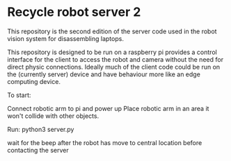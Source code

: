 # Recycle robot server 2
This repository is the second edition of the server code used in the robot vision system for disassembling laptops.

This repository is designed to be run on a raspberry pi provides a control interface for the client to access the robot and camera without the need for direct physic connections. Ideally much of the client code could be run on the (currently server) device and have behaviour more like an edge computing device.

To start:

Connect robotic arm to pi and power up
Place robotic arm in an area it won't collide with other objects.

Run: python3 server.py

wait for the beep after the robot has move to central location before contacting the server
